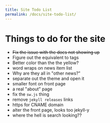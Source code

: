 ```yaml
---
title: Site Todo List
permalink: /docs/site-todo-list/
---
```


# Things to do for the site

- ~~Fix the issue with the docs not showing up~~
- Figure out the equivalent to tags
- Better color than the the yellow?
- word wraps on news item list
- Why are they all in "other news?"
- separate out the theme and open it
- smaller font on front page
- a real "about" page
- fix the `sw.js` thing
- remove `jekyll releases` links
- https for CNAME domain
- alter the front page, looks too jekyll-y
- where the hell is search looking??

